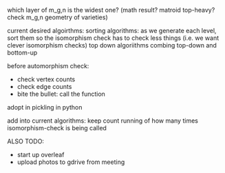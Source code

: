 which layer of m_g,n is the widest one? (math result? matroid top-heavy? check m_g,n geometry of varieties)


current desired algoirthms:
sorting algorithms: as we generate each level, sort them so the isomorphism check has to check less things (i.e. we want clever isomorphism checks)
top down algoriithms
combing top-down and bottom-up



before automorphism check:
- check vertex counts
- check edge counts
- bite the bullet: call the function
 

adopt in pickling in python

add into current algorithms: keep count running of how many times isomorphism-check is being called



ALSO TODO:
- start up overleaf
- upload photos to gdrive from meeting